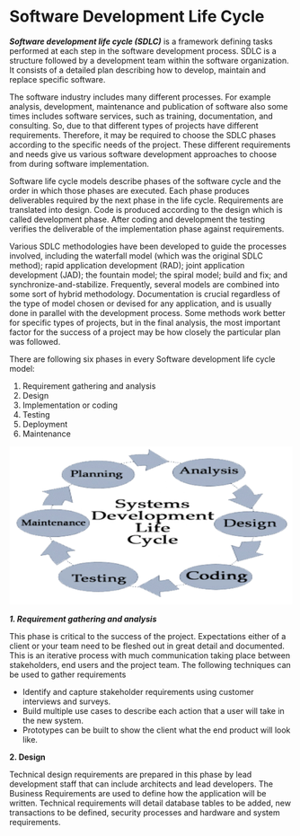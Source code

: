 # Software Development Life Cycle

***Software development life cycle (SDLC)*** is a framework defining tasks performed at each step in the software development process. SDLC is a structure followed by a development team within the software organization. It consists of a detailed plan describing how to develop, maintain and replace specific software.

The software industry includes many different processes. For example analysis, development, maintenance and publication of software also some times includes software services, such as training, documentation, and consulting. So, due to that different types of projects have different requirements. Therefore, it may be required to choose the SDLC phases according to the specific needs of the project. These different requirements and needs give us various software development approaches to choose from during software implementation.

Software life cycle models describe phases of the software cycle and the order in which those phases are executed. Each phase produces deliverables required by the next phase in the life cycle. Requirements are translated into design. Code is produced according to the design which is called development phase. After coding and development the testing verifies the deliverable of the implementation phase against requirements.

Various SDLC methodologies have been developed to guide the processes involved, including the waterfall model (which was the original SDLC method); rapid application development (RAD); joint application development (JAD); the fountain model; the spiral model; build and fix; and synchronize-and-stabilize. Frequently, several models are combined into some sort of hybrid methodology. Documentation is crucial regardless of the type of model chosen or devised for any application, and is usually done in parallel with the development process. Some methods work better for specific types of projects, but in the final analysis, the most important factor for the success of a project may be how closely the particular plan was followed.

There are following six phases in every Software development life cycle model:

1. Requirement gathering and analysis
2. Design
3. Implementation or coding
4. Testing
5. Deployment
6. Maintenance

![Software-Development](/notes/images/softwaredevelopment.png)

***1. Requirement gathering and analysis***

This phase is critical to the success of the project. Expectations either of a client or your team need to be fleshed out in great detail and documented.  This is an iterative process with much communication taking place between stakeholders, end users and the project team.  The following techniques can be used to gather requirements

* Identify and capture stakeholder requirements using customer interviews and surveys.
* Build multiple use cases to describe each action that a user will take in the new system.
* Prototypes can be built to show the client what the end product will look like.

**2. Design**

Technical design requirements are prepared in this phase by lead development staff that can include architects and lead developers.  The Business Requirements are used to define how the application will be written.  Technical requirements will detail database tables to be added, new transactions to be defined, security processes and hardware and system requirements.
